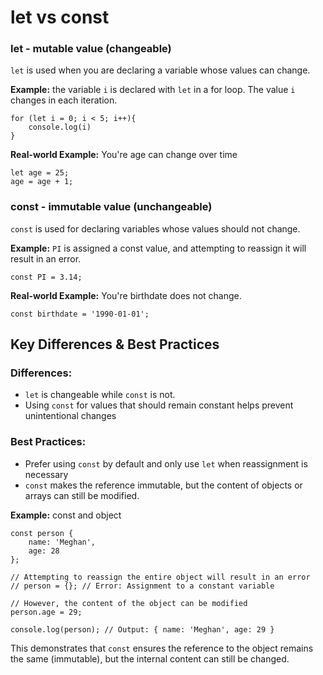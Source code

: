 # let vs const

### let - mutable value (changeable)

`let` is used when you are declaring a variable whose values can change. 

**Example:** the variable `i` is declared with `let` in a for loop. The value `i` changes in each iteration.

```
for (let i = 0; i < 5; i++){
    console.log(i)
}
```
**Real-world Example:** You're age can change over time
```
let age = 25;
age = age + 1; 
```

### const - immutable value (unchangeable)

`const` is used for declaring variables whose values should not change. 

**Example:** `PI` is assigned a const value, and attempting to reassign it will result in an error.
```
const PI = 3.14;
```

**Real-world Example:** You're birthdate does not change.
```
const birthdate = '1990-01-01';
```

## Key Differences & Best Practices 

### Differences:
- `let` is changeable while `const` is not.
- Using `const` for values that should remain constant helps prevent unintentional changes 

### Best Practices:
- Prefer using `const` by default and only use `let` when reassignment is necessary
- `const` makes the reference immutable, but the content of objects or arrays can still be modified. 

**Example:** const and object
```
const person {
    name: 'Meghan',
    age: 28
};

// Attempting to reassign the entire object will result in an error
// person = {}; // Error: Assignment to a constant variable

// However, the content of the object can be modified
person.age = 29;

console.log(person); // Output: { name: 'Meghan', age: 29 }
```

This demonstrates that `const` ensures the reference to the object remains the same (immutable), but the internal content can still be changed.